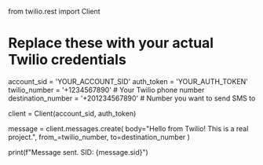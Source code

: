 from twilio.rest import Client

# Replace these with your actual Twilio credentials
account_sid = 'YOUR_ACCOUNT_SID'
auth_token = 'YOUR_AUTH_TOKEN'
twilio_number = '+1234567890'  # Your Twilio phone number
destination_number = '+201234567890'  # Number you want to send SMS to

client = Client(account_sid, auth_token)

message = client.messages.create(
    body="Hello from Twilio! This is a real project.",
    from_=twilio_number,
    to=destination_number
)

print(f"Message sent. SID: {message.sid}")
